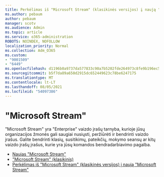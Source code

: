 ```yaml
---
title: Perkėlimas iš "Microsoft Stream" (klasikinės versijos) į naują "Microsoft Stream"
ms.author: pebaum
author: pebaum
manager: scotv
ms.audience: Admin
ms.topic: article
ms.service: o365-administration
ROBOTS: NOINDEX, NOFOLLOW
localization_priority: Normal
ms.collection: Adm_O365
ms.custom:
- "9001509"
- "6449"
ms.openlocfilehash: d1196b0a9737da577833c90a7b5202fde264973c8fe9b196ec55d595315d2a20
ms.sourcegitcommit: b5f7da89a650d2915dc652449623c78be6247175
ms.translationtype: MT
ms.contentlocale: lt-LT
ms.lasthandoff: 08/05/2021
ms.locfileid: "54097386"
---
```

# <a name="microsoft-stream"></a>"Microsoft Stream"

"Microsoft Stream" yra "Enterprise" vaizdo įrašų tarnyba, kurioje jūsų organizacijos žmonės gali saugiai nusiųsti, peržiūrėti ir bendrinti vaizdo įrašus. Galite bendrinti klasių, susitikimų, pateikčių, mokymo seansų ar kitų vaizdo įrašų įrašus, kurie yra jūsų komandos bendradarbiavimo pagalba.  

- [Naujas "Microsoft Stream"](https://docs.microsoft.com/stream/new-stream)
- ["Microsoft Stream" (klasikinis)](https://docs.microsoft.com/stream/overview)
- [Perkėlimas iš "Microsoft Stream" (klasikinės versijos) į naują "Microsoft Stream"](https://docs.microsoft.com/stream/classic-migration)